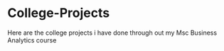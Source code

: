 # College-Projects
Here are the college projects i have done through out my Msc Business Analytics course
